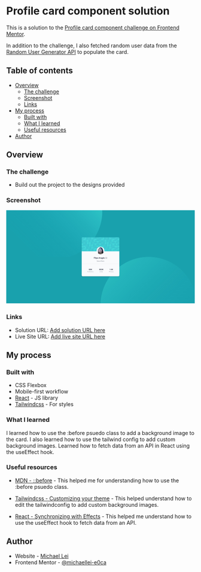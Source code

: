 # Profile card component solution

This is a solution to the [Profile card component challenge on Frontend Mentor](https://www.frontendmentor.io/challenges/profile-card-component-cfArpWshJ).

In addition to the challenge, I also fetched random user data from the [Random User Generator API](https://randomuser.me/) to populate the card.

## Table of contents

- [Overview](#overview)
  - [The challenge](#the-challenge)
  - [Screenshot](#screenshot)
  - [Links](#links)
- [My process](#my-process)
  - [Built with](#built-with)
  - [What I learned](#what-i-learned)
  - [Useful resources](#useful-resources)
- [Author](#author)

## Overview

### The challenge

- Build out the project to the designs provided

### Screenshot

![](/screenshot.jpg)

### Links

- Solution URL: [Add solution URL here](https://your-solution-url.com)
- Live Site URL: [Add live site URL here](https://your-live-site-url.com)

## My process

### Built with

- CSS Flexbox
- Mobile-first workflow
- [React](https://reactjs.org/) - JS library
- [Tailwindcss](https://tailwindcss.com/) - For styles

### What I learned

I learned how to use the :before psuedo class to add a background image to the card. I also learned how to use the tailwind config to add custom background images. Learned how to fetch data from an API in React using the useEffect hook.

### Useful resources

- [MDN - ::before](https://developer.mozilla.org/en-US/docs/Web/CSS/::before) - This helped me for understanding how to use the :before psuedo class.
- [Tailwindcss - Customizing your theme](https://tailwindcss.com/docs/background-image#customizing-your-theme) - This helped understand how to edit the tailwindconfig to add custom background images.

- [React - Synchronizing with Effects](https://react.dev/learn/synchronizing-with-effects) - This helped me understand how to use the useEffect hook to fetch data from an API.

## Author

- Website - [Michael Lei](https://michaeleii.github.io/)
- Frontend Mentor - [@michaellei-e0ca](https://www.frontendmentor.io/profile/michaellei-e0ca)
